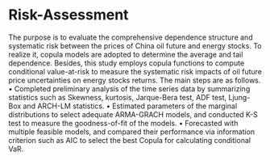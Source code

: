# Risk-Assessment
The purpose is to evaluate the comprehensive dependence structure and systematic risk between the prices of China oil future and energy stocks. To realize it, copula models are adopted to determine the average and tail dependence. Besides, this study employs copula functions to compute conditional value-at-risk to measure the systematic risk impacts of oil future price uncertainties on energy stocks returns. 
The main steps are as follows.
•	Completed preliminary analysis of the time series data by summarizing statistics such as Skewness, kurtosis, Jarque-Bera test, ADF test, Ljung-Box and ARCH-LM statistics.
•	Estimated parameters of the marginal distributions to select adequate ARMA-GRACH models, and conducted K-S test to measure the goodness-of-fit of the models.
•	Forecasted with multiple feasible models, and compared their performance via information criterion such as AIC to select the best Copula for calculating conditional VaR.

